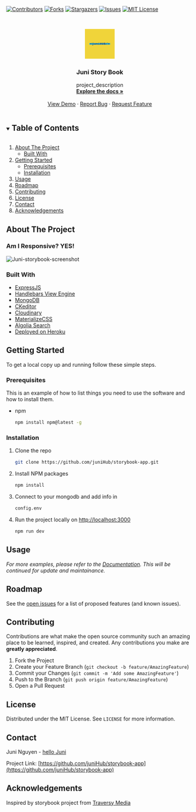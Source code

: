 <!-- PROJECT SHIELDS -->

[![Contributors][contributors-shield]][contributors-url]
[![Forks][forks-shield]][forks-url]
[![Stargazers][stars-shield]][stars-url]
[![Issues][issues-shield]][issues-url]
[![MIT License][license-shield]][license-url]



<!-- MARKDOWN LINKS & IMAGES -->
<!-- https://www.markdownguide.org/basic-syntax/#reference-style-links -->
[contributors-shield]: https://img.shields.io/github/contributors/juniHub/storybook-app.svg?style=for-the-badge
[contributors-url]: https://github.com/juniHub/storybook-app/graphs/contributors
[forks-shield]: https://img.shields.io/github/forks/juniHub/storybook-app.svg?style=for-the-badge
[forks-url]: https://github.com/juniHub/storybook-app/network/members
[stars-shield]: https://img.shields.io/github/stars/juniHub/storybook-app.svg?style=for-the-badge
[stars-url]: https://github.com/juniHub/storybook-app/stargazers
[issues-shield]: https://img.shields.io/github/issues/juniHub/storybook-app.svg?style=for-the-badge
[issues-url]: https://github.com/juniHub/storybook-app/issues
[license-shield]: https://img.shields.io/github/license/juniHub/storybook-app.svg?style=for-the-badge
[license-url]: https://github.com/juniHub/storybook-app/blob/master/LICENSE.txt


<!-- PROJECT LOGO -->
<br />
<p align="center">
  <a href="https://github.com/juniHub/storybook-app">
    <img src="logo.png" alt="Logo" width="80" height="80">
  </a>

  <h3 align="center">Juni Story Book</h3>

  <p align="center">
    project_description
    <br />
    <a href="https://github.com/juniHub/storybook-app"><strong>Explore the docs »</strong></a>
    <br />
    <br />
    <a href="https://juni-storybook.herokuapp.com/" target="_blank">View Demo</a>
    ·
    <a href="https://github.com/juniHub/storybook-app/issues">Report Bug</a>
    ·
    <a href="https://github.com/juniHub/storybook-app/issues">Request Feature</a>
  </p>
</p>



<!-- TABLE OF CONTENTS -->
<details open="open">
  <summary><h2 style="display: inline-block">Table of Contents</h2></summary>
  <ol>
    <li>
      <a href="#about-the-project">About The Project</a>
      <ul>
        <li><a href="#built-with">Built With</a></li>
      </ul>
    </li>
    <li>
      <a href="#getting-started">Getting Started</a>
      <ul>
        <li><a href="#prerequisites">Prerequisites</a></li>
        <li><a href="#installation">Installation</a></li>
      </ul>
    </li>
    <li><a href="#usage">Usage</a></li>
    <li><a href="#roadmap">Roadmap</a></li>
    <li><a href="#contributing">Contributing</a></li>
    <li><a href="#license">License</a></li>
    <li><a href="#contact">Contact</a></li>
    <li><a href="#acknowledgements">Acknowledgements</a></li>
  </ol>
</details>



<!-- ABOUT THE PROJECT -->
## About The Project
### Am I Responsive? YES!

![Juni-storybook-screenshot](https://res.cloudinary.com/dafolrlpj/image/upload/v1628255904/gallery/zxzb739nungfxptfeet2.png)

### Built With

* [ExpressJS](https://expressjs.com/)
* [Handlebars View Engine](https://handlebarsjs.com/)
* [MongoDB](https://www.mongodb.com/)
* [CKeditor](https://ckeditor.com/)
* [Cloudinary](https://cloudinary.com/)
* [MaterializeCSS](https://materializecss.com/)
* [Algolia Search](https://www.algolia.com/)
* [Deployed on Heroku](https://id.heroku.com/)



<!-- GETTING STARTED -->
## Getting Started

To get a local copy up and running follow these simple steps.

### Prerequisites

This is an example of how to list things you need to use the software and how to install them.
* npm
  ```sh
  npm install npm@latest -g
  ```

### Installation

1. Clone the repo
   ```sh
   git clone https://github.com/juniHub/storybook-app.git
   ```
2. Install NPM packages
   ```sh
   npm install
   ```

3. Connect to your mongodb and add info in

   ```sh
   config.env
   ```

4. Run the project locally on [http://localhost:3000](http://localhost:3000)

   ```sh
   npm run dev
   ```


<!-- USAGE EXAMPLES -->
## Usage

_For more examples, please refer to the [Documentation](https://junitiennguyen.gitbook.io/story-book). This will be continued for update and maintainance._

<!-- ROADMAP -->
## Roadmap

See the [open issues](https://github.com/juniHub/storybook-app/issues) for a list of proposed features (and known issues).



<!-- CONTRIBUTING -->
## Contributing

Contributions are what make the open source community such an amazing place to be learned, inspired, and created. Any contributions you make are **greatly appreciated**.

1. Fork the Project
2. Create your Feature Branch (`git checkout -b feature/AmazingFeature`)
3. Commit your Changes (`git commit -m 'Add some AmazingFeature'`)
4. Push to the Branch (`git push origin feature/AmazingFeature`)
5. Open a Pull Request



<!-- LICENSE -->
## License

Distributed under the MIT License. See `LICENSE` for more information.



<!-- CONTACT -->
## Contact

Juni Nguyen - [hello Juni](hellojuninguyen@gmail.com)

Project Link: [https://github.com/juniHub/storybook-app](https://github.com/juniHub/storybook-app)



<!-- ACKNOWLEDGEMENTS -->
## Acknowledgements

Inspired by storybook project from [Traversy Media](https://github.com/bradtraversy/storybooks)



